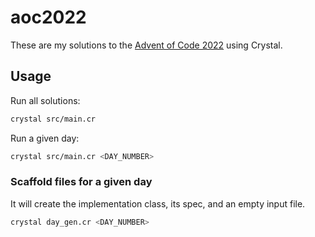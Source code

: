 # aoc2022

These are my solutions to the [Advent of Code 2022](https://adventofcode.com/2022)
using Crystal.

## Usage

Run all solutions:

```sh
crystal src/main.cr
```

Run a given day:

```sh
crystal src/main.cr <DAY_NUMBER>
```

### Scaffold files for a given day

It will create the implementation class, its spec, and an empty input file.

```sh
crystal day_gen.cr <DAY_NUMBER>
```